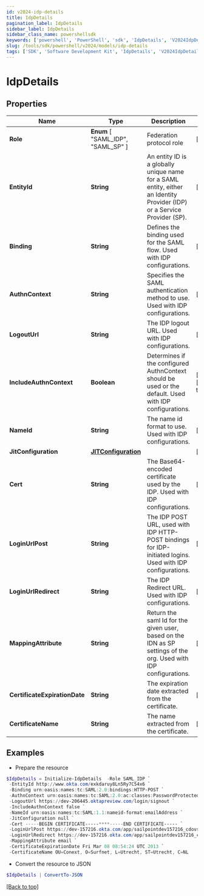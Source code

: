 ```yaml
---
id: v2024-idp-details
title: IdpDetails
pagination_label: IdpDetails
sidebar_label: IdpDetails
sidebar_class_name: powershellsdk
keywords: ['powershell', 'PowerShell', 'sdk', 'IdpDetails', 'V2024IdpDetails'] 
slug: /tools/sdk/powershell/v2024/models/idp-details
tags: ['SDK', 'Software Development Kit', 'IdpDetails', 'V2024IdpDetails']
---
```



# IdpDetails

## Properties

Name | Type | Description | Notes
------------ | ------------- | ------------- | -------------
**Role** |  **Enum** [  "SAML_IDP",    "SAML_SP" ] | Federation protocol role | [optional] 
**EntityId** | **String** | An entity ID is a globally unique name for a SAML entity, either an Identity Provider (IDP) or a Service Provider (SP). | [optional] 
**Binding** | **String** | Defines the binding used for the SAML flow. Used with IDP configurations. | [optional] 
**AuthnContext** | **String** | Specifies the SAML authentication method to use. Used with IDP configurations. | [optional] 
**LogoutUrl** | **String** | The IDP logout URL. Used with IDP configurations. | [optional] 
**IncludeAuthnContext** | **Boolean** | Determines if the configured AuthnContext should be used or the default. Used with IDP configurations. | [optional] [default to $false]
**NameId** | **String** | The name id format to use. Used with IDP configurations. | [optional] 
**JitConfiguration** | [**JITConfiguration**](jit-configuration) |  | [optional] 
**Cert** | **String** | The Base64-encoded certificate used by the IDP. Used with IDP configurations. | [optional] 
**LoginUrlPost** | **String** | The IDP POST URL, used with IDP HTTP-POST bindings for IDP-initiated logins. Used with IDP configurations. | [optional] 
**LoginUrlRedirect** | **String** | The IDP Redirect URL. Used with IDP configurations. | [optional] 
**MappingAttribute** | **String** | Return the saml Id for the given user, based on the IDN as SP settings of the org. Used with IDP configurations. | [required]
**CertificateExpirationDate** | **String** | The expiration date extracted from the certificate. | [optional] 
**CertificateName** | **String** | The name extracted from the certificate. | [optional] 

## Examples

- Prepare the resource
```powershell
$IdpDetails = Initialize-IdpDetails  -Role SAML_IDP `
 -EntityId http://www.okta.com/exkdaruy8Ln5Ry7C54x6 `
 -Binding urn:oasis:names:tc:SAML:2.0:bindings:HTTP-POST `
 -AuthnContext urn:oasis:names:tc:SAML:2.0:ac:classes:PasswordProtectedTransport `
 -LogoutUrl https://dev-206445.oktapreview.com/login/signout `
 -IncludeAuthnContext false `
 -NameId urn:oasis:names:tc:SAML:1.1:nameid-format:emailAddress `
 -JitConfiguration null `
 -Cert -----BEGIN CERTIFICATE-----****-----END CERTIFICATE----- `
 -LoginUrlPost https://dev-157216.okta.com/app/sailpointdev157216_cdovsaml_1/exkdaruy8Ln5Ry7C54x6/sso/saml `
 -LoginUrlRedirect https://dev-157216.okta.com/app/sailpointdev157216_cdovsaml_1/exkdaruy8Ln5Ry7C54x6/sso/saml `
 -MappingAttribute email `
 -CertificateExpirationDate Fri Mar 08 08:54:24 UTC 2013 `
 -CertificateName OU=Conext, O=Surfnet, L=Utrecht, ST=Utrecht, C=NL
```

- Convert the resource to JSON
```powershell
$IdpDetails | ConvertTo-JSON
```


[[Back to top]](#) 

